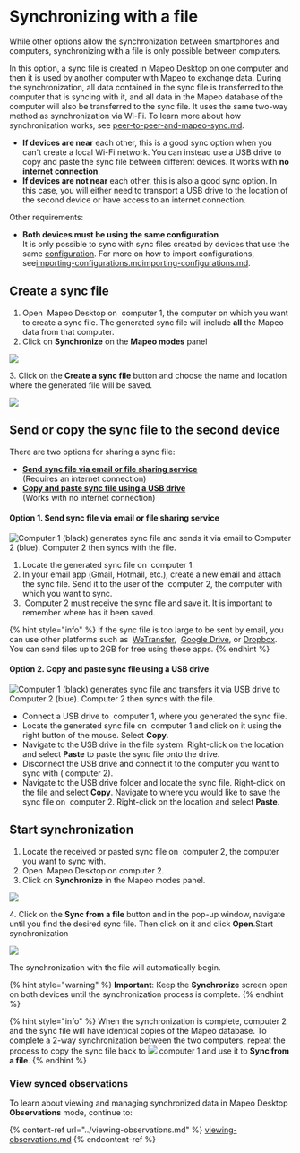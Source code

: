 # Synchronizing with a file

While other options allow the synchronization between smartphones and computers, synchronizing with a file is only possible between computers.

In this option, a sync file is created in Mapeo Desktop on one computer and then it is used by another computer with Mapeo to exchange data. During the synchronization, all data contained in the sync file is transferred to the computer that is syncing with it, and all data in the Mapeo database of the computer will also be transferred to the sync file. It uses the same two-way method as synchronization via Wi-Fi. To learn more about how synchronization works, see [peer-to-peer-and-mapeo-sync.md](../../../../overview/about-mapeo/peer-to-peer-and-mapeo-sync.md "mention").

* **If devices are near** each other, this is a good sync option when you can't create a local Wi-Fi network. You can instead use a <img src="../../../../.gitbook/assets/USB_stick_memory.png" alt="" data-size="line" />USB drive to copy and paste the sync file between different devices. It works with <img src="../../../../.gitbook/assets/Computer_no_internet_icon.png" alt="" data-size="line" />**no internet connection**.
* **If devices are not near** each other, this is also a good sync option. In this case, you will either need to transport a <img src="../../../../.gitbook/assets/USB_stick_memory.png" alt="" data-size="line" />USB drive to the location of the second device or have access to an <img src="../../../../.gitbook/assets/Computer_internet_icon.png" alt="" data-size="line" />internet connection.&#x20;

Other requirements:&#x20;

* **Both devices must be using the same configuration**\
It is only possible to sync with sync files created by devices that use the same [configuration](../../../will-mapeo-work-out-of-the-box-for-me/default-configuration.md#about-configurations). For more on how to import configurations, see[importing-configurations.md](../../../mapeo-desktop-installation-setup/importing-configurations.md "mention")[importing-configurations.md](../../../mapeo-mobile-installation-setup/importing-configurations.md "mention").

## Create a sync file

1. Open <img src="../../../../.gitbook/assets/Mapeo_Desktop.png" alt="" data-size="line" /> Mapeo Desktop on <img src="../../../../.gitbook/assets/laptop_icon.png" alt="" data-size="line" /> computer 1, the computer on which you want to create a sync file. The generated sync file will include **all** the Mapeo data from that computer.
2. Click on **Synchronize** on the **Mapeo modes** panel

![](../../../../.gitbook/assets/Md\_Synchronize\_mode.jpg)

3\. Click on the **Create a sync file** button and choose the name and location where the generated file will be saved.

![](../../../../.gitbook/assets/Md\_sync\_create\_syncfile.jpg)

## Send or copy the sync file to the second device

There are two options for sharing a sync file:

* [**Send sync file via email or file sharing service**](synchronizing-with-a-file.md#send-sync-file-via-email-or-file-sharing-service)\
(Requires an <img src="../../../../.gitbook/assets/Computer_internet_icon.png" alt="" data-size="line" />internet connection)
* [**Copy and paste sync file using a USB drive**](synchronizing-with-a-file.md#option-2.-copy-pasting-it-among-different-devices-with-no-internet-connection-you-will-need-a-usb-dr)\
(Works with <img src="../../../../.gitbook/assets/Computer_no_internet_icon.png" alt="" data-size="line" />no internet connection)

#### **Option 1. Send sync file via email or file sharing service**

![Computer 1 (black) generates sync file and sends it via email to Computer 2 (blue).&#x20;
Computer 2 then syncs with the file. ](../../../../.gitbook/assets/Md\_sync\_with\_file\_send\_via\_internet.jpg)

1. Locate the generated sync file on <img src="../../../../.gitbook/assets/laptop_icon.png" alt="" data-size="line" /> computer 1.
2. In your email app (<img src="../../../../.gitbook/assets/Gmail-logo.png" alt="" data-size="line" />Gmail, <img src="../../../../.gitbook/assets/HOTMAIL_icon.jpg" alt="" data-size="line" />Hotmail, etc.), create a new email and attach the sync file. Send it to the user of the <img src="../../../../.gitbook/assets/Laptop_blue_icon.jpg" alt="" data-size="line" /> computer 2, the computer with which you want to sync.
3. <img src="../../../../.gitbook/assets/Laptop_blue_icon.jpg" alt="" data-size="line" /> Computer 2 must receive the sync file and save it. It is important to remember where has it been saved.

{% hint style="info" %}
If the sync file is too large to be sent by email, you can use other platforms such as <img src="../../../../.gitbook/assets/WE_TRANSFER.png" alt="" data-size="line" /> [WeTransfer](https://wetransfer.com), <img src="../../../../.gitbook/assets/drive.png" alt="" data-size="line" /> [Google Drive](https://www.google.com/drive/), or <img src="../../../../.gitbook/assets/DROPBOX.jpg" alt="" data-size="line" />[Dropbox](https://www.dropbox.com). You can send files up to 2GB for free using these apps.
{% endhint %}

#### **Option 2. Copy and paste sync file using a USB drive**

![Computer 1 (black) generates sync file and transfers it via USB drive to Computer 2 (blue).
Computer 2 then syncs with the file.](../../../../.gitbook/assets/Md\_Sync\_with\_file\_via\_USB.jpg)



* Connect a <img src="../../../../.gitbook/assets/USB_stick_memory.png" alt="" data-size="line" />USB drive to <img src="../../../../.gitbook/assets/laptop_icon.png" alt="" data-size="line" /> computer 1, where you generated the sync file.
* Locate the generated sync file on <img src="../../../../.gitbook/assets/laptop_icon.png" alt="" data-size="line" /> computer 1 and click on it using the right button of the mouse. Select **Copy**.
* Navigate to the <img src="../../../../.gitbook/assets/USB_stick_memory.png" alt="" data-size="line" />USB drive in the file system. Right-click on the location and select **Paste** to paste the sync file onto the drive.
* Disconnect the <img src="../../../../.gitbook/assets/USB_stick_memory.png" alt="" data-size="line" />USB drive and connect it to the computer you want to sync with (<img src="../../../../.gitbook/assets/Laptop_blue_icon.jpg" alt="" data-size="line" /> computer 2).
* Navigate to the <img src="../../../../.gitbook/assets/USB_stick_memory.png" alt="" data-size="line" />USB drive folder and locate the sync file. Right-click on the file and select **Copy**. Navigate to where you would like to save the sync file on <img src="../../../../.gitbook/assets/Laptop_blue_icon.jpg" alt="" data-size="line" /> computer 2. Right-click on the location and select **Paste**.

## Start synchronization

1. Locate the received or pasted sync file on <img src="../../../../.gitbook/assets/Laptop_blue_icon.jpg" alt="" data-size="line" /> computer 2, the computer you want to sync with.
2. Open <img src="../../../../.gitbook/assets/Mapeo_Desktop.png" alt="" data-size="line" /> Mapeo Desktop on <img src="../../../../.gitbook/assets/Laptop_blue_icon.jpg" alt="" data-size="line" />computer 2.
3. Click on **Synchronize** in the Mapeo modes panel.

![](../../../../.gitbook/assets/Md\_Synchronize\_mode.jpg)

4\. Click on the **Sync from a file** button and in the pop-up window, navigate until you find the desired sync file. Then click on it and click **Open**.Start synchronization

![](../../../../.gitbook/assets/Md\_sync\_from\_file.jpg)

The synchronization with the file will automatically begin.&#x20;

{% hint style="warning" %}
**Important**: Keep the **Synchronize** screen open on both devices until the synchronization process is complete.
{% endhint %}

{% hint style="info" %}
When the synchronization is complete, <img src="../../../../.gitbook/assets/Laptop_blue_icon.jpg" alt="" data-size="line" />computer 2 and the sync file will have identical copies of the Mapeo database. To complete a 2-way synchronization between the two computers, repeat the process to copy the sync file back to ![](../../../../.gitbook/assets/laptop\_icon.png) computer 1 and use it to **Sync from a file**.
{% endhint %}

### View synced observations

To learn about viewing and managing synchronized data in Mapeo Desktop **Observations** mode, continue to:

{% content-ref url="../viewing-observations.md" %}
[viewing-observations.md](../viewing-observations.md)
{% endcontent-ref %}

